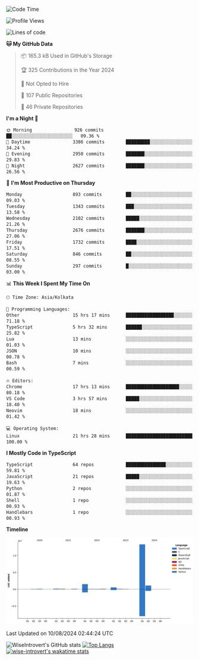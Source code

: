 <!--START_SECTION:waka-->
![Code Time](http://img.shields.io/badge/Code%20Time-1%2C511%20hrs%2031%20mins-blue)

![Profile Views](http://img.shields.io/badge/Profile%20Views-14-blue)

![Lines of code](https://img.shields.io/badge/From%20Hello%20World%20I%27ve%20Written-17.1%20million%20lines%20of%20code-blue)

**🐱 My GitHub Data** 

> 📦 165.3 kB Used in GitHub's Storage 
 > 
> 🏆 325 Contributions in the Year 2024
 > 
> 🚫 Not Opted to Hire
 > 
> 📜 107 Public Repositories 
 > 
> 🔑 46 Private Repositories 
 > 
**I'm a Night 🦉** 

```text
🌞 Morning                926 commits         ██░░░░░░░░░░░░░░░░░░░░░░░   09.36 % 
🌆 Daytime                3386 commits        █████████░░░░░░░░░░░░░░░░   34.24 % 
🌃 Evening                2950 commits        ███████░░░░░░░░░░░░░░░░░░   29.83 % 
🌙 Night                  2627 commits        ███████░░░░░░░░░░░░░░░░░░   26.56 % 
```
📅 **I'm Most Productive on Thursday** 

```text
Monday                   893 commits         ██░░░░░░░░░░░░░░░░░░░░░░░   09.03 % 
Tuesday                  1343 commits        ███░░░░░░░░░░░░░░░░░░░░░░   13.58 % 
Wednesday                2102 commits        █████░░░░░░░░░░░░░░░░░░░░   21.26 % 
Thursday                 2676 commits        ███████░░░░░░░░░░░░░░░░░░   27.06 % 
Friday                   1732 commits        ████░░░░░░░░░░░░░░░░░░░░░   17.51 % 
Saturday                 846 commits         ██░░░░░░░░░░░░░░░░░░░░░░░   08.55 % 
Sunday                   297 commits         █░░░░░░░░░░░░░░░░░░░░░░░░   03.00 % 
```


📊 **This Week I Spent My Time On** 

```text
🕑︎ Time Zone: Asia/Kolkata

💬 Programming Languages: 
Other                    15 hrs 17 mins      ██████████████████░░░░░░░   71.18 % 
TypeScript               5 hrs 32 mins       ██████░░░░░░░░░░░░░░░░░░░   25.82 % 
Lua                      13 mins             ░░░░░░░░░░░░░░░░░░░░░░░░░   01.03 % 
JSON                     10 mins             ░░░░░░░░░░░░░░░░░░░░░░░░░   00.78 % 
Bash                     7 mins              ░░░░░░░░░░░░░░░░░░░░░░░░░   00.59 % 

🔥 Editors: 
Chrome                   17 hrs 13 mins      ████████████████████░░░░░   80.18 % 
VS Code                  3 hrs 57 mins       █████░░░░░░░░░░░░░░░░░░░░   18.40 % 
Neovim                   18 mins             ░░░░░░░░░░░░░░░░░░░░░░░░░   01.42 % 

💻 Operating System: 
Linux                    21 hrs 28 mins      █████████████████████████   100.00 % 
```

**I Mostly Code in TypeScript** 

```text
TypeScript               64 repos            ███████████████░░░░░░░░░░   59.81 % 
JavaScript               21 repos            █████░░░░░░░░░░░░░░░░░░░░   19.63 % 
Python                   2 repos             ░░░░░░░░░░░░░░░░░░░░░░░░░   01.87 % 
Shell                    1 repo              ░░░░░░░░░░░░░░░░░░░░░░░░░   00.93 % 
Handlebars               1 repo              ░░░░░░░░░░░░░░░░░░░░░░░░░   00.93 % 
```



**Timeline**

![Lines of Code chart](https://raw.githubusercontent.com/wise-introvert/wise-introvert/master/assets/bar_graph.png)


 Last Updated on 10/08/2024 02:44:24 UTC
<!--END_SECTION:waka-->

![WiseIntrovert's GitHub stats](https://github-readme-stats.vercel.app/api?username=wise-introvert&count_private=true&show_icons=true)
[![Top Langs](https://github-readme-stats.vercel.app/api/top-langs/?username=wise-introvert&langs_count=10)](https://github.com/anuraghazra/github-readme-stats)
[![wise-introvert's wakatime stats](https://github-readme-stats.vercel.app/api/wakatime?username=wiseintrovert)](https://github.com/anuraghazra/github-readme-stats)
